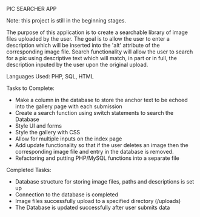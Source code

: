 PIC SEARCHER APP

Note: this project is still in the beginning stages.

The purpose of this application is to create a searchable library of image files uploaded by the user.  The goal is to allow the user to enter a description which will be inserted into the 'alt' attribute of the corresponding image file.  Search functionality will allow the user to search for a pic using descriptive text which will match, in part or in full, the description inputed by the user upon the original upload.  

Languages Used: PHP, SQL, HTML

Tasks to Complete:

- Make a column in the database to store the anchor text to be echoed into the gallery page with each submission
- Create a search function using switch statements to search the Database
- Style UI and forms
- Style the gallery with CSS
- Allow for multiple inputs on the index page
- Add update functionality so that if the user deletes an image then the corresponding image    file and entry in the database is removed.
- Refactoring and putting PHP/MySQL functions into a separate file

Completed Tasks:

- Database structure for storing image files, paths and descriptions is set up
- Connection to the database is completed
- Image files successfully upload to a specified directory (/uploads)
- The Database is updated successfully after user submits data
